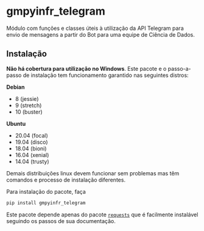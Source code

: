 # gmpyinfr_telegram

Módulo com funções e classes úteis à utilização da API Telegram para envio de mensagens a partir do Bot para uma equipe de Ciência de Dados.

## Instalação

**Não há cobertura para utilização no Windows**. Este pacote e o passo-a-passo de instalação tem funcionamento garantido nas seguintes distros:

**Debian**

- 8 (jessie)
- 9 (stretch)
- 10 (buster)

**Ubuntu**

- 20.04 (focal)
- 19.04 (disco)
- 18.04 (bioni)
- 16.04 (xenial)
- 14.04 (trusty)

Demais distribuições linux devem funcionar sem problemas mas têm comandos e processo de instalação diferentes.

Para instalação do pacote, faça

```bash
pip install gmpyinfr_telegram
```

Este pacote depende apenas do pacote [`requests`](https://requests.readthedocs.io/en/latest/user/install/#install) que é facilmente instalável seguindo os passos de sua documentação.